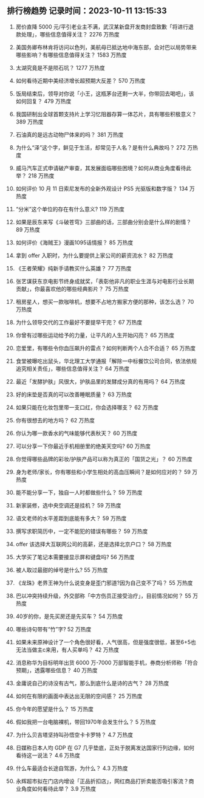 
## 排行榜趋势 记录时间：2023-10-11 13:15:33
  
  1. 房价直降 5000 元/平引老业主不满，武汉某新盘开发商封盘致歉「将进行退款处理」，哪些信息值得关注？ 2276 万热度
    
  2. 美国务卿布林肯将访问以色列，美航母已抵达地中海东部，会对巴以局势带来哪些影响？有哪些信息值得关注？ 1583 万热度
    
  3. 太湖究竟是不是陨石坑？ 1277 万热度
    
  4. 如何看待近期中美经济增长超预期大反差？ 570 万热度
    
  5. 饭局结束后，领导对你说「小王，这瓶茅台还剩一大半，你带回去喝吧」，该如何回复？ 479 万热度
    
  6. 我国研制出全球首颗支持片上学习忆阻器存算一体芯片，具有哪些积极意义？ 389 万热度
    
  7. 石油真的是远古动物尸体来的吗？ 381 万热度
    
  8. 为什么“泽”这个字，鲜见于生活，却常见于人名？是有什么典故吗？ 272 万热度
    
  9. 威马汽车正式申请破产审查，其发展面临哪些困境？如何从商业角度看待此举？ 218 万热度
    
  10. 如何评价 10 月 11 日索尼发布的全新外观设计 PS5 光驱版和数字版？ 134 万热度
    
  11. “分米”这个单位的存在有什么意义? 119 万热度
    
  12. 如果是辰东来写《斗破苍穹》三部曲的话，三部曲分别会是什么样的剧情？ 89 万热度
    
  13. 如何评价《海贼王》漫画1095话情报？ 85 万热度
    
  14. 拿到 offer 入职时，为什么要提供上家公司的薪资流水？ 82 万热度
    
  15. 《王者荣耀》纯新手请教买什么英雄？ 77 万热度
    
  16. 张艺谋获东京电影节终身成就奖，「表彰他非凡的职业生涯与对电影行业长期贡献」，你最喜欢他的哪些经典影片？ 75 万热度
    
  17. 租房星人，想买一款咖啡机，想要不占地方搬家方便的那种，该怎么选？ 70 万热度
    
  18. 为什么领导交代的工作最好不要提早干完？ 67 万热度
    
  19. 你曾有过哪些运动给予的力量，让平凡的人生开始闪亮？ 65 万热度
    
  20. 恋爱里，有哪些令你血压飙升的雷点？如何判断两个人合不合适？ 65 万热度
    
  21. 食堂被曝吃出鼠头，华北理工大学通报「解除一中标餐饮公司合同，依法依规追究相关责任」，哪些信息值得关注？ 64 万热度
    
  22. 最近「发酵护肤」风很大，护肤品里的发酵成分真的有用吗？ 64 万热度
    
  23. 好的床垫是否真的可以改善睡眠质量？ 63 万热度
    
  24. 如果只能在化妆包里带一支口红，你会选择哪支？ 62 万热度
    
  25. 你有很想去的地方吗？ 62 万热度
    
  26. 你认为哪一款香水的气味能够代表秋天？ 60 万热度
    
  27. 可以分享一下你最近手机相册里的绝美天空吗? 60 万热度
    
  28. 你觉得哪些品牌的彩妆/护肤产品可以称为真正的「国货之光」？ 60 万热度
    
  29. 身为老师/家长，你有哪些和小学生相处的高血压瞬间？是如何应对的？ 59 万热度
    
  30. 能不能分享一下，独自一人时都做些什么？ 59 万热度
    
  31. 新家装修，选中央空调还是挂机？ 59 万热度
    
  32. 语文老师的水平差距到底能有多大？ 59 万热度
    
  33. 撰写求职简历中，一定不能犯的错误有哪些？ 59 万热度
    
  34. offer 该选择大互联网公司的高薪，还是选择北京户口？ 58 万热度
    
  35. 大学买了笔记本需要接显示屏和键盘吗? 56 万热度
    
  36. 被人取过最甜的绰号是什么? 55 万热度
    
  37. 《龙珠》老界王神为什么说变身是歪门邪道?因为自己变不了吗？ 55 万热度
    
  38. 巴以冲突持续升级，外交部称「中方伤员正接受治疗」，目前情况如何？ 55 万热度
    
  39. 40岁的你，是先买房还是先买车？ 54 万热度
    
  40. 哪些诗句带有“竹”字? 52 万热度
    
  41. 如果未来原神设计了一个角色很好看，人气很高，但是强度很低，甚至6+5也无法当做主c来用，有人买单吗？ 42 万热度
    
  42. 消息称华为目标明年出货 6000 万-7000 万部智能手机，券商分析师称「符合预期」，透露哪些信息？ 40 万热度
    
  43. 金庸说自己的诗没有古气，那么到底什么是诗的古气？ 28 万热度
    
  44. 如何在有限的画面中表达出无限的空间感？ 25 万热度
    
  45. 你今年的愿望是什么？ 15 万热度
    
  46. 假如我把一台电脑裸机，带回1970年会发生什么？ 5 万热度
    
  47. 为什么贝吉塔坚持叫孙悟空卡卡罗特？ 4.7 万热度
    
  48. 日媒称日本人均 GDP 在 G7 几乎垫底，正处于脱离发达国家行列边缘，如何看待这一说法？ 4.6 万热度
    
  49. 什么车最适合长途自驾游，为什么？ 4.3 万热度
    
  50. 永辉超市拟在门店内增设「正品折扣店」，网红商品打折卖能否吸引客流？商业角度如何看待此举？ 3.9 万热度
    